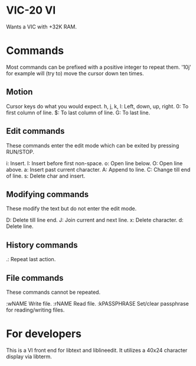 VIC-20 VI
=========

Wants a VIC with +32K RAM.

# Commands

Most commands can be prefixed with a
positive integer to repeat them. '10j'
for example will (try to) move the
cursor down ten times.

## Motion

Cursor keys do what you would expect.
h, j, k, l: Left, down, up, right.
0: To first column of line.
$: To last column of line.
G: To last line.

## Edit commands

These commands enter the edit mode which
can be exited by pressing RUN/STOP.

i: Insert.
I: Insert before first non-space.
o: Open line below.
O: Open line above.
a: Insert past current character.
A: Append to line.
C: Change till end of line.
s: Delete char and insert.

## Modifying commands

These modify the text but do not enter
the edit mode.

D: Delete till line end.
J: Join current and next line.
x: Delete character.
d: Delete line.

## History commands

.: Repeat last action.

## File commands

These commands cannot be repeated.

:wNAME Write file.
:rNAME Read file.
:kPASSPHRASE Set/clear passphrase for reading/writing files.

# For developers

This is a VI front end for libtext and
liblineedit.  It utilizes a 40x24
character display via libterm.
